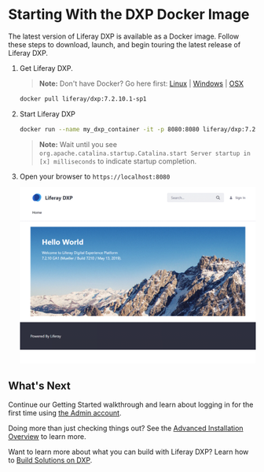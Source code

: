 # Starting With the DXP Docker Image

The latest version of Liferay DXP is available as a Docker image. Follow these steps to download, launch, and begin touring the latest release of Liferay DXP.

1. Get Liferay DXP.

    > **Note:** Don't have Docker? Go here first: [Linux](https://docs.docker.com/install/linux/docker-ce/ubuntu/) | [Windows](https://docs.docker.com/docker-for-windows/install/) | [OSX](https://docs.docker.com/docker-for-mac/install/)

    ```bash
    docker pull liferay/dxp:7.2.10.1-sp1
    ```

1. Start Liferay DXP

    ```bash
    docker run --name my_dxp_container -it -p 8080:8080 liferay/dxp:7.2.10.1-sp1
    ```

    > **Note:** Wait until you see `org.apache.catalina.startup.Catalina.start Server startup in [x] milliseconds` to indicate startup completion.

1. Open your browser to `https://localhost:8080`

    ![The Liferay DXP initial landing page.](./starting-with-the-dxp-docker-image/images/01.png)

## What's Next

Continue our Getting Started walkthrough and learn about logging in for the first time using [the Admin account](./introduction-to-the-admin-account.md).

Doing more than just checking things out? See the [Advanced Installation Overview](../advanced-installation-and-upgrades/01-installing-liferay-dxp/02-installation-overview.md) to learn more.

Want to learn more about what you can build with Liferay DXP? Learn how to [Build Solutions on DXP](../building-solutions-on-dxp/README.md).
